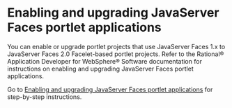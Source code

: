 # Enabling and upgrading JavaServer Faces portlet applications

You can enable or upgrade portlet projects that use JavaServer Faces 1.x to JavaServer Faces 2.0 Facelet-based portlet projects. Refer to the Rational® Application Developer for WebSphere® Software documentation for instructions on enabling and upgrading JavaServer Faces portlet applications.

Go to [Enabling and upgrading JavaServer Faces portlet applications](https://www.ibm.com/support/knowledgecenter/SSRTLW_9.7.0/com.ibm.portal.doc/topics/tjsf20_Migration_page.html) for step-by-step instructions.


